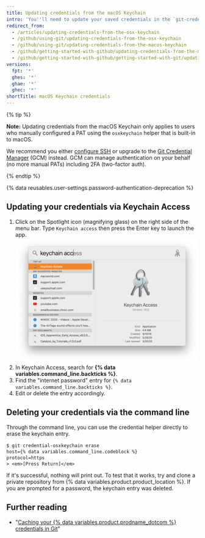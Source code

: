 ```yaml
---
title: Updating credentials from the macOS Keychain
intro: 'You''ll need to update your saved credentials in the `git-credential-osxkeychain` helper if you change your{% ifversion not ghae %} username, password, or{% endif %} personal access token on {% data variables.product.product_name %}.'
redirect_from:
  - /articles/updating-credentials-from-the-osx-keychain
  - /github/using-git/updating-credentials-from-the-osx-keychain
  - /github/using-git/updating-credentials-from-the-macos-keychain
  - /github/getting-started-with-github/updating-credentials-from-the-macos-keychain
  - /github/getting-started-with-github/getting-started-with-git/updating-credentials-from-the-macos-keychain
versions:
  fpt: '*'
  ghes: '*'
  ghae: '*'
  ghec: '*'
shortTitle: macOS Keychain credentials
---
```

{% tip %}

**Note:** Updating credentials from the macOS Keychain only applies to users who manually configured a PAT using the  `osxkeychain` helper that is built-in to macOS. 

We recommend you either [configure SSH](/articles/generating-an-ssh-key) or upgrade to the [Git Credential Manager](/get-started/getting-started-with-git/caching-your-github-credentials-in-git) (GCM) instead. GCM can manage authentication on your behalf (no more manual PATs) including 2FA (two-factor auth).

{% endtip %}

{% data reusables.user-settings.password-authentication-deprecation %}

## Updating your credentials via Keychain Access

1. Click on the Spotlight icon (magnifying glass) on the right side of the menu bar. Type `Keychain access` then press the Enter key to launch the app.
   ![Spotlight Search bar](/assets/images/help/setup/keychain-access.png)
2. In Keychain Access, search for **{% data variables.command_line.backticks %}**.
3. Find the "internet password" entry for `{% data variables.command_line.backticks %}`.
4. Edit or delete the entry accordingly.

## Deleting your credentials via the command line

Through the command line, you can use the credential helper directly to erase the keychain entry.

```shell
$ git credential-osxkeychain erase
host={% data variables.command_line.codeblock %}
protocol=https
> <em>[Press Return]</em>
```

If it's successful, nothing will print out. To test that it works, try and clone a private repository from {% data variables.product.product_location %}. If you are prompted for a password, the keychain entry was deleted.

## Further reading

- "[Caching your {% data variables.product.prodname_dotcom %} credentials in Git](/github/getting-started-with-github/caching-your-github-credentials-in-git/)"
